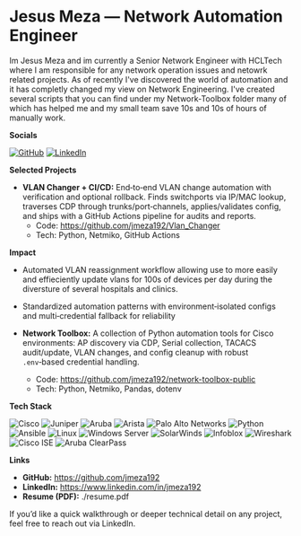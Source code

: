 # Jesus Meza — Network Automation Engineer

Im Jesus Meza and im currently a Senior Network Engineer with HCLTech where I am responsible for any network operation issues and netowrk related projects. As of recently I've discovered the world of automation and it has completly changed my view on Network Engineering. I've created several scripts that you can find under my Network-Toolbox folder many of which has helped me and my small team save 10s and 10s of hours of manually work. 

**Socials**

[![GitHub](https://img.shields.io/badge/GitHub-jmeza192-181717?style=for-the-badge&logo=github&logoColor=white)](https://github.com/jmeza192)
[![LinkedIn](https://img.shields.io/badge/LinkedIn-jesus%20meza-0A66C2?style=for-the-badge&logo=linkedin&logoColor=white)](https://www.linkedin.com/in/jmeza192)

**Selected Projects**

- **VLAN Changer + CI/CD:** End‑to‑end VLAN change automation with verification and optional rollback. Finds switchports via IP/MAC lookup, traverses CDP through trunks/port‑channels, applies/validates config, and ships with a GitHub Actions pipeline for audits and reports.
  - Code: https://github.com/jmeza192/Vlan_Changer
  - Tech: Python, Netmiko, GitHub Actions

**Impact**

- Automated VLAN reassignment workflow allowing use to more easily and effieciently update vlans for 100s of devices per day during the diversture of several hospitals and clinics.
- Standardized automation patterns with environment‑isolated configs and multi‑credential fallback for reliability

- **Network Toolbox:** A collection of Python automation tools for Cisco environments: AP discovery via CDP, Serial collection, TACACS audit/update, VLAN changes, and config cleanup with robust `.env`‑based credential handling.
  - Code: https://github.com/jmeza192/network-toolbox-public
  - Tech: Python, Netmiko, Pandas, dotenv

**Tech Stack**

![Cisco](https://img.shields.io/badge/Cisco-1BA0D7?style=for-the-badge&logo=cisco&logoColor=white)
![Juniper](https://img.shields.io/badge/Juniper-84B135?style=for-the-badge&logo=junipernetworks&logoColor=white)
![Aruba](https://img.shields.io/badge/Aruba-ED6F00?style=for-the-badge&logo=aruba&logoColor=white)
![Arista](https://img.shields.io/badge/Arista-003D6B?style=for-the-badge&logoColor=white)
![Palo Alto Networks](https://img.shields.io/badge/Palo%20Alto%20Networks-F37021?style=for-the-badge&logo=palantir&logoColor=white)
![Python](https://img.shields.io/badge/Python-3776AB?style=for-the-badge&logo=python&logoColor=white)
![Ansible](https://img.shields.io/badge/Ansible-EE0000?style=for-the-badge&logo=ansible&logoColor=white)
![Linux](https://img.shields.io/badge/Linux-000000?style=for-the-badge&logo=linux&logoColor=white)
![Windows Server](https://img.shields.io/badge/Windows%20Server-0078D4?style=for-the-badge&logo=windows&logoColor=white)
![SolarWinds](https://img.shields.io/badge/SolarWinds-F2B01A?style=for-the-badge&logo=solarwinds&logoColor=black)
![Infoblox](https://img.shields.io/badge/Infoblox-1C3F94?style=for-the-badge&logo=infoblox&logoColor=white)
![Wireshark](https://img.shields.io/badge/Wireshark-1679A7?style=for-the-badge&logo=wireshark&logoColor=white)
![Cisco ISE](https://img.shields.io/badge/Cisco%20ISE-1BA0D7?style=for-the-badge&logo=cisco&logoColor=white)
![Aruba ClearPass](https://img.shields.io/badge/Aruba%20ClearPass-ED6F00?style=for-the-badge&logo=aruba&logoColor=white)

**Links**

- **GitHub:** https://github.com/jmeza192
- **LinkedIn:** https://www.linkedin.com/in/jmeza192
- **Resume (PDF):** ./resume.pdf

If you’d like a quick walkthrough or deeper technical detail on any project, feel free to reach out via LinkedIn.
